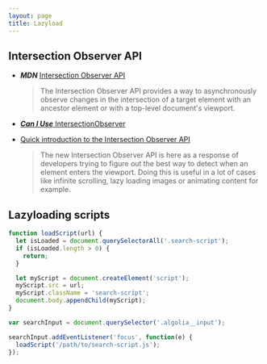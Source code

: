 ```yaml
---
layout: page
title: Lazyload
---
```


## Intersection Observer API

- **_MDN_** [Intersection Observer API](https://developer.mozilla.org/en-US/docs/Web/API/Intersection_Observer_API)

  > The Intersection Observer API provides a way to asynchronously observe changes in the intersection of a target element with an ancestor element or with a top-level document's viewport.

- [**_Can I Use_** IntersectionObserver](http://caniuse.com/#search=IntersectionObserver)

- [Quick introduction to the Intersection Observer API](https://jeremenichelli.github.io/2016/04/quick-introduction-to-the-intersection-observer-api/)
  > The new Intersection Observer API is here as a response of developers trying to figure out the best way to detect when an element enters the viewport. Doing this is useful in a lot of cases like infinite scrolling, lazy loading images or animating content for example.

## Lazyloading scripts

```js
function loadScript(url) {
  let isLoaded = document.querySelectorAll('.search-script');
  if (isLoaded.length > 0) {
    return;
  }

  let myScript = document.createElement('script');
  myScript.src = url;
  myScript.className = 'search-script';
  document.body.appendChild(myScript);
}

var searchInput = document.querySelector('.algolia__input');

searchInput.addEventListener('focus', function(e) {
  loadScript('/path/to/search-script.js');
});
```
